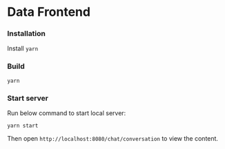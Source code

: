 # Data Frontend

### Installation

Install `yarn`

### Build

```
yarn
```

### Start server

Run below command to start local server:

```
yarn start
```

Then open `http://localhost:8080/chat/conversation` to view the content.
